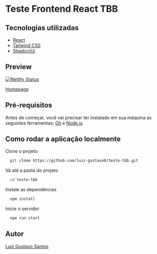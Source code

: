 # Teste Frontend React TBB

## Tecnologias utilizadas

- [React](https://reactjs.org/)
- [Tailwind CSS](https://tailwindcss.com/)
- [Shadcn/Ui](https://ui.shadcn.com/)

## Preview
[![Netlify Status](https://api.netlify.com/api/v1/badges/5ef10451-9bf6-4552-98c8-7a458982c425/deploy-status)](https://app.netlify.com/sites/teste-frontend-tbb/deploys)

[Homepage](https://teste-frontend-tbb.netlify.app/)

## Pré-requisitos

Antes de começar, você vai precisar ter instalado em sua máquina as seguintes ferramentas: [Git](https://git-scm.com/) e [Node.js](https://nodejs.org/pt-br/).

## Como rodar a aplicação localmente

Clone o projeto

```bash
  git clone https://github.com/luiz-gustavo0/teste-tbb.git
```

Vá até a pasta do projeto

```bash
  cd teste-tbb
```

Instale as dependências

```bash
  npm install
```

Inicie o servidor

```bash
  npm run start
```
## Autor
[Luiz Gustavo Santos](https://www.linkedin.com/in/luiz-gustavo0/)

